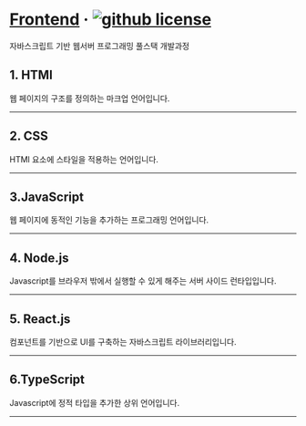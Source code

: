 # [Frontend](https://github.com/min-ji97/minJi.github.io) &middot; [![github license](https://img.shields.io/badge/license-MIT-blue.svg)](https://github.com/min-ji97/minJi.github.io/LICENSE)

자바스크립트 기반 웹서버 프로그래밍 풀스택 개발과정

## 1. HTMl 
웹 페이지의 구조를 정의하는 마크업 언어입니다.

---

## 2. CSS
HTMl 요소에 스타일을 적용하는 언어입니다.

---

## 3.JavaScript 

웹 페이지에 동적인 기능을 추가하는 프로그래밍 언어입니다.

---
## 4. Node.js
Javascript를 브라우저 밖에서 실행할 수 있게 해주는 서버 사이드 런타입입니다.

---
## 5. React.js
컴포넌트를 기반으로 UI를 구축하는 자바스크립트 라이브러리입니다.

---
## 6.TypeScript
Javascript에 정적 타입을 추가한 상위 언어입니다.

---



